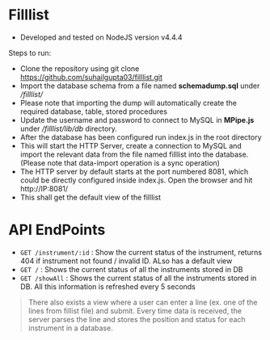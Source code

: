 # Filllist
 - Developed and tested on NodeJS version v4.4.4

Steps to run:
- Clone the repository using git clone https://github.com/suhailgupta03/filllist.git
- Import the database schema from a file named **schemadump.sql** under _/filllist/_
- Please note that importing the dump will automatically create the required database, table, stored procedures
- Update the username and password to connect to MySQL in **MPipe.js** under _/filllist/lib/db_ directory.
- After the database has been configured run index.js in the root directory
- This will start the HTTP Server, create a connection to MySQL and import the relevant data from the file named filllist into the database. (Please note that data-import operation is a sync operation)
- The HTTP server by default starts at the port numbered 8081, which could be directly configured inside index.js. Open the browser and hit http://IP:8081/
- This shall get the default view of the filllist

# API EndPoints
 - ```GET /instrument/:id``` : Show the current status of the instrument, returns 404 if instrument not found / invalid ID. ALso has a default view
 - ```GET /``` : Shows the current status of all the instruments stored in DB
 - ```GET /showAll``` : Shows the current status of all the instruments stored in DB. All this information is refreshed every 5 seconds

>There also exists a view where a user can enter a line (ex. one of the lines from fillist file) and submit. Every time data is received, the server parses the line and stores the position and status for each instrument in a database.